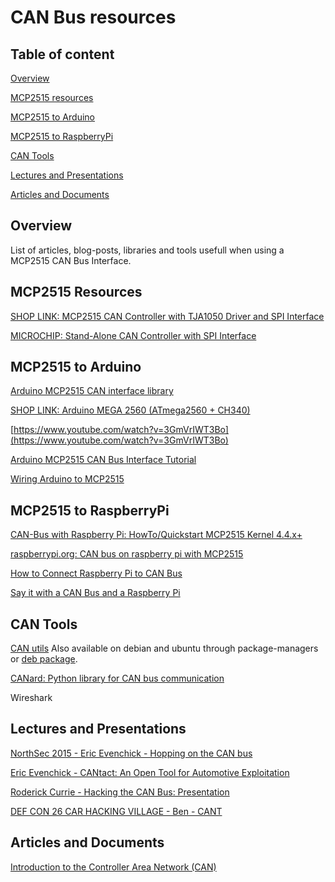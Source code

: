# CAN Bus resources

## Table of content

[Overview](#Overview)  

[MCP2515 resources](#Resources)

[MCP2515 to Arduino](#Arduino)

[MCP2515 to RaspberryPi](#RaspberryPi)

[CAN Tools](#Tools)

[Lectures and Presentations](#Pres)

[Articles and Documents](#Docs)

<a name="Overview"></a>
## Overview

List of articles, blog-posts, libraries and tools usefull when using a MCP2515 CAN Bus Interface. 

<a name="Resources"></a>
## MCP2515 Resources

[SHOP LINK: MCP2515 CAN Controller with TJA1050 Driver and SPI Interface](https://www.optimusdigital.ro/en/others/2392-modul-controller-can-mcp2515-cu-driver-tja1050-i-interfaa-spi.html)

[MICROCHIP: Stand-Alone CAN Controller with SPI Interface](http://ww1.microchip.com/downloads/en/DeviceDoc/MCP2515-Stand-Alone-CAN-Controller-with-SPI-20001801J.pdf)

<a name="Arduino"></a>
## MCP2515 to Arduino

[Arduino MCP2515 CAN interface library ](https://github.com/autowp/arduino-mcp2515)

[SHOP LINK: Arduino MEGA 2560 (ATmega2560 + CH340)](https://www.optimusdigital.ro/ro/compatibile-cu-arduino-mega/471-placa-de-dezvoltare-compatibila-cu-arduino-mega-2560-atmega2560-ch340.html)

[https://www.youtube.com/watch?v=3GmVrIWT3Bo](https://www.youtube.com/watch?v=3GmVrIWT3Bo)


[Arduino MCP2515 CAN Bus Interface Tutorial](https://www.electronicshub.org/arduino-mcp2515-can-bus-tutorial/)

[Wiring Arduino to MCP2515](https://cdn.instructables.com/FUY/QEZH/J2UPDZQZ/FUYQEZHJ2UPDZQZ.LARGE.jpg)

<a name="RaspberryPi"></a>
## MCP2515 to RaspberryPi

[CAN-Bus with Raspberry Pi: HowTo/Quickstart MCP2515 Kernel 4.4.x+](https://vimtut0r.com/2017/01/17/can-bus-with-raspberry-pi-howtoquickstart-mcp2515-kernel-4-4-x/)

[raspberrypi.org: CAN bus on raspberry pi with MCP2515](https://www.raspberrypi.org/forums/viewtopic.php?f=44&t=141052&sid=37e6879817d1f410311246f97a0a20a3)

[How to Connect Raspberry Pi to CAN Bus](http://youness.net/raspberry-pi/raspberry-pi-can-bus)

[Say it with a CAN Bus and a Raspberry Pi](https://modis.io/blog/say-it-with-a-can-bus/)

<a name="Tools"></a>
## CAN Tools

[CAN utils](https://github.com/linux-can/can-utils) Also available on debian and ubuntu through package-managers or [deb package](https://packages.debian.org/sid/can-utils).

[CANard: Python library for CAN bus communication](https://pypi.org/project/CANard/)

Wireshark


<a name="Pres"></a>
## Lectures and Presentations

[NorthSec 2015 - Eric Evenchick - Hopping on the CAN bus](https://www.youtube.com/watch?v=eoQO5TVKgSE)

[Eric Evenchick - CANtact: An Open Tool for Automotive Exploitation](https://www.youtube.com/watch?v=77PXh8mqH98)

[Roderick Currie - Hacking the CAN Bus: Presentation](https://www.youtube.com/watch?v=WjncMlpX85I)

[DEF CON 26 CAR HACKING VILLAGE - Ben - CANT](https://www.youtube.com/watch?v=TRn_Rz2JIYQ)

<a name="Docs"></a>
## Articles and Documents
[Introduction to the Controller Area Network (CAN)](http://www.ti.com/lit/an/sloa101b/sloa101b.pdf)
